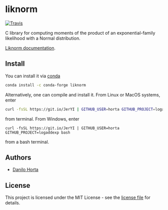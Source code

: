 # liknorm

[![Travis](https://travis-ci.com/limix/liknorm.svg?branch=master)](https://travis-ci.com/limix/liknorm)

C library for computing moments of the product of an
exponential-family likelihood with a Normal distribution.

[Liknorm documentation](https://liknorm.readthedocs.io/).

## Install

You can install it via [conda](https://conda.io)

```bash
conda install -c conda-forge liknorm
```

Alternatively, one can compile and install it.
From Linux or MacOS systems, enter

```bash
curl -fsSL https://git.io/JerYI | GITHUB_USER=horta GITHUB_PROJECT=logaddexp DO_CMD=sudo bash
```

from terminal. From Windows, enter

```dos
curl -fsSL https://git.io/JerYI | GITHUB_USER=horta GITHUB_PROJECT=logaddexp bash
```

from a bash terminal.

## Authors

- [Danilo Horta](https://github.com/horta)

## License

This project is licensed under the MIT License - see the [license file](https://raw.githubusercontent.com/limix/liknorm/master/LICENSE.md) for details.
